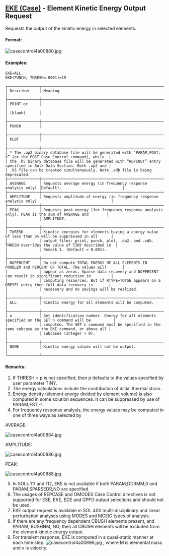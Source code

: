 ## [EKE (Case)](https://nexus.hexagon.com/documentationcenter/bundle/MSC_Nastran_2022.4/page/Nastran_Combined_Book/qrg/casecontrol4a/TOC.EKE.Case.xhtml) - Element Kinetic Energy Output Request

Requests the output of the kinetic energy in selected elements.

#### Format:

![casecontrol4a00880.jpg](https://help-be.hexagonmi.com/bundle/MSC_Nastran_2022.4/page/Nastran_Combined_Book/qrg/casecontrol4a/../../../assets/casecontrol4a00880.jpg?_LANG=enus)

#### Examples:

```nastran
EKE=ALL
EKE(PUNCH, THRESH=.0001)=19
```

```text
┌──────────────┬────────────────────────────────────────────────────────────────────────────────────────────────────┐
│ Describer    │ Meaning                                                                                            │
├──────────────┼────────────────────────────────────────────────────────────────────────────────────────────────────┤
│ PRINT or     │                                                                                                    │
│ (blank)      │                                                                                                    │
├──────────────┼────────────────────────────────────────────────────────────────────────────────────────────────────┤
│ PUNCH        │                                                                                                    │
├──────────────┼────────────────────────────────────────────────────────────────────────────────────────────────────┤
│ PLOT         │                                                                                                    │
├──────────────┼────────────────────────────────────────────────────────────────────────────────────────────────────┤
│ * The .op2 binary database file will be generated with “PARAM,POST, X” (or the POST Case Control command), while  │
│ the .h5 binary database file will be generated with “HDF5OUT” entry specified in Bulk Data Section. Both .op2 and │
│ .h5 file can be created simultaneously. Note .xdb file is being deprecated.                                       │
├──────────────┼────────────────────────────────────────────────────────────────────────────────────────────────────┤
│ AVERAGE      │ Requests average energy (in frequency response analysis only) (Default).                           │
├──────────────┼────────────────────────────────────────────────────────────────────────────────────────────────────┤
│ AMPLITUDE    │ Requests amplitude of energy (in frequency response analysis only).                                │
├──────────────┼────────────────────────────────────────────────────────────────────────────────────────────────────┤
│ PEAK         │ Requests peak energy (for frequency response analysis only). PEAK is the sum of AVERAGE and        │
│              │ AMPLITUDE.                                                                                         │
├──────────────┼────────────────────────────────────────────────────────────────────────────────────────────────────┤
│ THRESH       │ Kinetic energies for elements having a energy value of less than p% will be suppressed in all      │
│              │ output files: print, punch, plot, .op2, and .xdb. THRESH overrides the value of TINY described in  │
│              │ Remark 1. (Default = 0.001).                                                                       │
├──────────────┼────────────────────────────────────────────────────────────────────────────────────────────────────┤
│ NOPERCENT    │ Do not compute TOTAL ENERGY OF ALL ELEMENTS IN PROBLEM and PERCENT OF TOTAL. The values will       │
│              │ appear as zeros. Sparse data recovery and NOPERCENT can result in significant reduction in         │
│              │ computing resources. But if RTYPE=TOTSE appears on a DRESP1 entry then full data recovery is       │
│              │ necessary and no savings will be realized.                                                         │
├──────────────┼────────────────────────────────────────────────────────────────────────────────────────────────────┤
│ ALL          │ Kinetic energy for all elements will be computed.                                                  │
├──────────────┼────────────────────────────────────────────────────────────────────────────────────────────────────┤
│ n            │ Set identification number. Energy for all elements specified on the SET n command will be          │
│              │ computed. The SET n command must be specified in the same subcase as the EKE command, or above all │
│              │ subcases (Integer > 0).                                                                            │
├──────────────┼────────────────────────────────────────────────────────────────────────────────────────────────────┤
│ NONE         │ Kinetic energy values will not be output.                                                          │
└──────────────┴────────────────────────────────────────────────────────────────────────────────────────────────────┘
```

#### Remarks:

1. If THRESH = p is not specified, then p defaults to the values specified by user parameter TINY.
2. The energy calculations include the contribution of initial thermal strain.
3. Energy density (element energy divided by element volume) is also computed in some solution sequences. It can be suppressed by use of PARAM,EST,-1.
4. For frequency response analysis, the energy values may be computed in one of three ways as selected by

AVERAGE:

![casecontrol4a00884.jpg](https://help-be.hexagonmi.com/bundle/MSC_Nastran_2022.4/page/Nastran_Combined_Book/qrg/casecontrol4a/../../../assets/casecontrol4a00884.jpg?_LANG=enus)  
 
AMPLITUDE:

![casecontrol4a00886.jpg](https://help-be.hexagonmi.com/bundle/MSC_Nastran_2022.4/page/Nastran_Combined_Book/qrg/casecontrol4a/../../../assets/casecontrol4a00886.jpg?_LANG=enus)  
 
PEAK:

![casecontrol4a00888.jpg](https://help-be.hexagonmi.com/bundle/MSC_Nastran_2022.4/page/Nastran_Combined_Book/qrg/casecontrol4a/../../../assets/casecontrol4a00888.jpg?_LANG=enus)  
 
5. In SOLs 111 and 112, EKE is not available if both PARAM,DDRMM,0 and PARAM,SPARSEDR,NO are specified.
6. The usages of REPCASE and OMODES Case Control directives is not supported for ESE, EKE, EDE and GPFO output selections and should not be used.
7. EKE output request is available in SOL 400 multi-disciplinary and linear perturbation analyses using MODES and MCEIG types of analysis.
8. If there are any frequency dependent CBUSH elements present, and PARAM, BUSHNM, NO; then all CBUSH elements will be excluded from the element kinetic energy output.
9. For transient response, EKE is computed in a quasi-static manner at each time step: ![casecontrol4a00896.jpg](https://help-be.hexagonmi.com/bundle/MSC_Nastran_2022.4/page/Nastran_Combined_Book/qrg/casecontrol4a/../../../assets/casecontrol4a00896.jpg?_LANG=enus) ; where M  is elemental mass and v is velocity.
